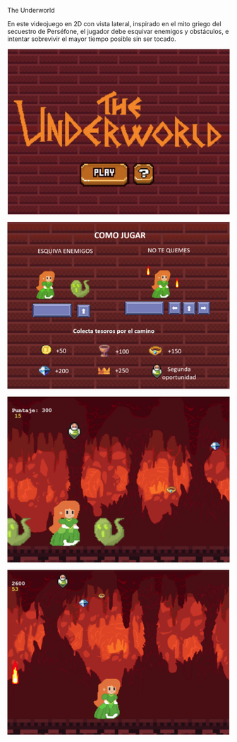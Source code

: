The Underworld

En este videojuego en 2D con vista lateral, inspirado en el mito griego del secuestro de Perséfone, el jugador 
debe esquivar enemigos y obstáculos, e intentar sobrevivir el mayor tiempo posible sin ser tocado.

![Captura del menu principal](assets/images/capturamenu.jpg)

![Captura de la escena de ayuda](assets/images/fondoayuda.png)

![Captura de la primera etapa del juego](assets/images/capturaetapa1.jpg)

![Captura de la segunda etapa del juego](assets/images/capturaetapa2.png)
